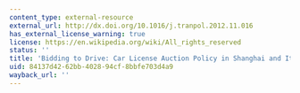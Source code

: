 ```yaml
---
content_type: external-resource
external_url: http://dx.doi.org/10.1016/j.tranpol.2012.11.016
has_external_license_warning: true
license: https://en.wikipedia.org/wiki/All_rights_reserved
status: ''
title: 'Bidding to Drive: Car License Auction Policy in Shanghai and Its Public Acceptance'
uid: 84137d42-62bb-4028-94cf-8bbfe703d4a9
wayback_url: ''
---
```

